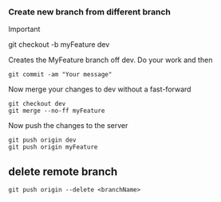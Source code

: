 ### Create new branch from different branch

> [!IMPORTANT]
> git checkout -b myFeature dev

Creates the MyFeature branch off dev. Do your work and then
```
git commit -am "Your message"
```
Now merge your changes to dev without a fast-forward
```
git checkout dev
git merge --no-ff myFeature
```
Now push the changes to the server
```
git push origin dev
git push origin myFeature
```

## delete remote branch 
```
git push origin --delete <branchName>
```
